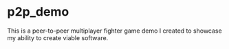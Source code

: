 # p2p_demo
This is a peer-to-peer multiplayer fighter game demo I created to showcase my ability to create viable software.
